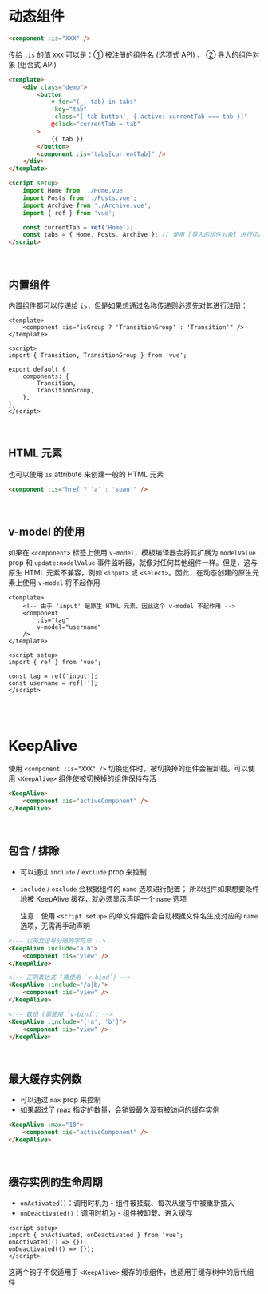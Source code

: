 # 动态组件

```html
<component :is="XXX" />
```

传给 `:is` 的值 `XXX` 可以是：① 被注册的组件名 (选项式 API) 、 ② 导入的组件对象 (组合式 API)

```html
<template>
    <div class="demo">
        <button
            v-for="(_, tab) in tabs"
            :key="tab"
            :class="['tab-button', { active: currentTab === tab }]"
            @click="currentTab = tab"
        >
            {{ tab }}
        </button>
        <component :is="tabs[currentTab]" />
    </div>
</template>

<script setup>
    import Home from './Home.vue';
    import Posts from './Posts.vue';
    import Archive from './Archive.vue';
    import { ref } from 'vue';

    const currentTab = ref('Home');
    const tabs = { Home, Posts, Archive }; // 使用 [导入的组件对象] 进行切换
</script>
```

<br>

## 内置组件

内置组件都可以传递给 `is`，但是如果想通过名称传递则必须先对其进行注册：

```vue
<template>
    <component :is="isGroup ? 'TransitionGroup' : 'Transition'" />
</template>

<script>
import { Transition, TransitionGroup } from 'vue';

export default {
    components: {
        Transition,
        TransitionGroup,
    },
};
</script>
```

<br>

## HTML 元素

也可以使用 `is` attribute 来创建一般的 HTML 元素

```html
<component :is="href ? 'a' : 'span'" />
```

<br>

## v-model 的使用

如果在 `<component>` 标签上使用 `v-model`，模板编译器会将其扩展为 `modelValue` prop 和 `update:modelValue` 事件监听器，就像对任何其他组件一样。但是，这与原生 HTML 元素不兼容，例如 `<input>` 或 `<select>`。因此，在动态创建的原生元素上使用 `v-model` 将不起作用

```vue
<template>
    <!-- 由于 'input' 是原生 HTML 元素，因此这个 v-model 不起作用 -->
    <component
        :is="tag"
        v-model="username"
    />
</template>

<script setup>
import { ref } from 'vue';

const tag = ref('input');
const username = ref('');
</script>
```

<br><br>

# KeepAlive

使用 `<component :is="XXX" />` 切换组件时，被切换掉的组件会被卸载。可以使用 `<KeepAlive>` 组件使被切换掉的组件保持存活

```html
<KeepAlive>
    <component :is="activeComponent" />
</KeepAlive>
```

<br>

## 包含 / 排除

-   可以通过 `include` / `exclude` prop 来控制

-   `include` / `exclude` 会根据组件的 `name` 选项进行配置；
    所以组件如果想要条件地被 KeepAlive 缓存，就必须显示声明一个 `name` 选项

    注意：使用 `<script setup>` 的单文件组件会自动根据文件名生成对应的 `name` 选项，无需再手动声明

```html
<!-- 以英文逗号分隔的字符串 -->
<KeepAlive include="a,b">
    <component :is="view" />
</KeepAlive>

<!-- 正则表达式 (需使用 `v-bind`) -->
<KeepAlive :include="/a|b/">
    <component :is="view" />
</KeepAlive>

<!-- 数组 (需使用 `v-bind`) -->
<KeepAlive :include="['a', 'b']">
    <component :is="view" />
</KeepAlive>
```

<br>

## 最大缓存实例数

-   可以通过 `max` prop 来控制
-   如果超过了 max 指定的数量，会销毁最久没有被访问的缓存实例

```html
<KeepAlive :max="10">
    <component :is="activeComponent" />
</KeepAlive>
```

<br>

## 缓存实例的生命周期

-   `onActivated()`：调用时机为 - 组件被挂载、每次从缓存中被重新插入
-   `onDeactivated()`：调用时机为 - 组件被卸载、进入缓存

```vue
<script setup>
import { onActivated, onDeactivated } from 'vue';
onActivated(() => {});
onDeactivated(() => {});
</script>
```

这两个钩子不仅适用于 `<KeepAlive>` 缓存的根组件，也适用于缓存树中的后代组件

<br><br>
